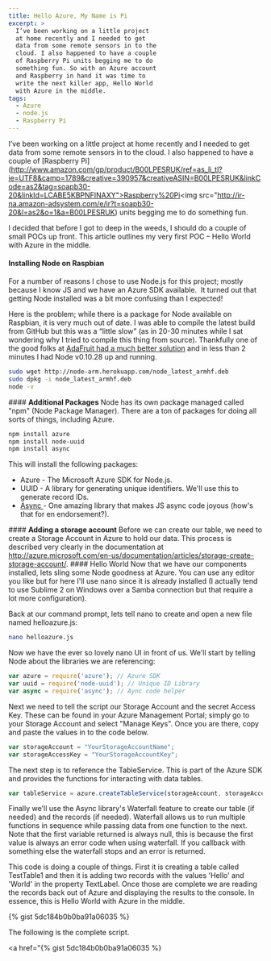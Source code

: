 ```yaml
---
title: Hello Azure, My Name is Pi
excerpt: >
  I’ve been working on a little project
  at home recently and I needed to get
  data from some remote sensors in to the
  cloud. I also happened to have a couple
  of Raspberry Pi units begging me to do
  something fun. So with an Azure account
  and Raspberry in hand it was time to
  write the next killer app, Hello World
  with Azure in the middle.
tags:
  - Azure
  - node.js
  - Raspberry Pi
---
```

I’ve been working on a little project at home recently and I needed to get data from some remote sensors in to the cloud. I also happened to have a couple of [Raspberry Pi](http://www.amazon.com/gp/product/B00LPESRUK/ref=as_li_tl?ie=UTF8&camp=1789&creative=390957&creativeASIN=B00LPESRUK&linkCode=as2&tag=soapb30-20&linkId=LCABE5KBPNFINAXY">Raspberry%20Pi</a><img src="http://ir-na.amazon-adsystem.com/e/ir?t=soapb30-20&l=as2&o=1&a=B00LPESRUK) units begging me to do something fun.

I decided that before I got to deep in the weeds, I should do a couple of small POCs up front. This article outlines my very first POC – Hello World with Azure in the middle.


#### <strong>Installing Node on Raspbian</strong>
For a number of reasons I chose to use Node.js for this project; mostly because I know JS and we have an Azure SDK available.  It turned out that getting Node installed was a bit more confusing than I expected!

Here is the problem; while there is a package for Node available on Raspbian, it is very much out of date. I was able to compile the latest build from GitHub but this was a “little slow” (as in 20-30 minutes while I sat wondering why I tried to compile this thing from source). Thankfully one of the good folks at <a href="https://learn.adafruit.com/raspberry-pi-hosting-node-red/setting-up-node-dot-js" target="_blank">AdaFruit had a much better solution</a> and in less than 2 minutes I had Node v0.10.28 up and running.
<div id="scid:C89E2BDB-ADD3-4f7a-9810-1B7EACF446C1:e3ed33a4-21c1-44ce-ac0a-f30df819b333" class="wlWriterEditableSmartContent" style="margin: 0px;padding: 0px;float: none">

```bash
sudo wget http://node-arm.herokuapp.com/node_latest_armhf.deb
sudo dpkg -i node_latest_armhf.deb
node -v
```

</div>
#### <strong>Additional Packages</strong>
Node has its own package managed called "npm" (Node Package Manager). There are a ton of packages for doing all sorts of things, including Azure.
<div id="scid:C89E2BDB-ADD3-4f7a-9810-1B7EACF446C1:a94fe9fa-a4c7-4a2e-bc4d-b5c2b4f5f6ab" class="wlWriterEditableSmartContent" style="margin: 0px;padding: 0px;float: none">

```bash
npm install azure
npm install node-uuid
npm install async
```

</div>
This will install the following packages:
<ul>
	<li>Azure - The Microsoft Azure SDK for Node.js.</li>
	<li>UUID - A library for generating unique identifiers. We'll use this to generate record IDs.</li>
	<li><a href="https://github.com/caolan/async" target="_blank">Async </a>- One amazing library that makes JS async code joyous (how's that for en endorsement?).</li>
</ul>
#### <strong>Adding a storage account</strong>
Before we can create our table, we need to create a Storage Account in Azure to hold our data. This process is described very clearly in the documentation at <a href="http://azure.microsoft.com/en-us/documentation/articles/storage-create-storage-account/">http://azure.microsoft.com/en-us/documentation/articles/storage-create-storage-account/</a>.
#### Hello World
Now that we have our components installed, lets sling some Node goodness at Azure. You can use any editor you like but for here I'll use nano since it is already installed (I actually tend to use Sublime 2 on Windows over a Samba connection but that require a lot more configuration).

Back at our command prompt, lets tell nano to create and open a new file named helloazure.js:
<div id="scid:C89E2BDB-ADD3-4f7a-9810-1B7EACF446C1:a546cc15-b576-475c-a3d8-2b419cfc647d" class="wlWriterEditableSmartContent" style="margin: 0px;padding: 0px;float: none">

```bash
nano helloazure.js
```

</div>
Now we have the ever so lovely nano UI in front of us. We'll start by telling Node about the libraries we are referencing:
<div id="scid:C89E2BDB-ADD3-4f7a-9810-1B7EACF446C1:4d414a9c-2eff-4b24-8ee5-33e36511b4b8" class="wlWriterEditableSmartContent" style="margin: 0px;padding: 0px;float: none">

```javascript
var azure = require('azure'); // Azure SDK
var uuid = require('node-uuid'); // Unique ID Library
var async = require('async'); // Aync code helper
```

</div>
Next we need to tell the script our Storage Account and the secret Access Key. These can be found in your Azure Management Portal; simply go to your Storage Account and select "Manage Keys". Once you are there, copy and paste the values in to the code below.
<div id="scid:C89E2BDB-ADD3-4f7a-9810-1B7EACF446C1:0a3c4aff-0445-4013-a106-19ee3b8cea40" class="wlWriterEditableSmartContent" style="margin: 0px;padding: 0px;float: none">

```javascript
var storageAccount = "YourStorageAccountName";
var storageAccessKey = "YourStorageAccountKey";
```

</div>
The next step is to reference the TableService. This is part of the Azure SDK and provides the functions for interacting with data tables.

<div id="scid:C89E2BDB-ADD3-4f7a-9810-1B7EACF446C1:d0a16e43-125d-4f52-a87a-e5e04fa4a1ce" class="wlWriterEditableSmartContent" style="margin: 0px;padding: 0px;float: none">

```javascript
var tableService = azure.createTableService(storageAccount, storageAccessKey);
```

</div>
Finally we'll use the Async library's Waterfall feature to create our table (if needed) and the records (if needed). Waterfall allows us to run multiple functions in sequence while passing data from one function to the next. Note that the first variable returned is always null, this is because the first value is always an error code when using waterfall. If you callback with something else the waterfall stops and an error is returned.

This code is doing a couple of things. First it is creating a table called TestTable1 and then it is adding two records with the values 'Hello' and 'World' in the property TextLabel. Once those are complete we are reading the records back out of Azure and displaying the results to the console. In essence, this is Hello World with Azure in the middle.

{% gist 5dc184b0b0ba91a06035  %}

The following is the complete script.

<a href="{% gist 5dc184b0b0ba91a06035  %}